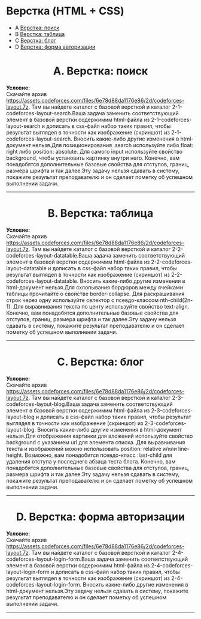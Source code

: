 # Верстка (HTML + CSS)

+ A [Верстка: поиск](#A)
+ B [Верстка: таблица](#B)
+ C [Верстка: блог](#C)
+ D [Верстка: форма авторизации](#D)
  
<a name="A"></a>
<h1 align="center">A. Верстка: поиск</h1>

__Условие:__  
Скачайте архив https://assets.codeforces.com/files/6e78d88da1176e86/2d/codeforces-layout.7z. Там вы найдете каталог с базовой версткой и каталог 2-1-codeforces-layout-search.Ваша задача заменить соответствующий элемент в базовой верстки содержимим html-файла из 2-1-codeforces-layout-search и дописать в css-файл набор таких правил, чтобы результат выглядел в точности как изображение (скриншот) из 2-1-codeforces-layout-search. Вносить какие-либо другие изменения в html-документ нельзя.Для позиционирования .search используйте либо float: right либо position: absolute. Для самого input используйте свойство background, чтобы установить картинку внутри него. Конечно, вам понадобятся дополнительные базовые свойства для отступов, границ, размера шрифта и так далее.Эту задачу нельзя сдавать в систему, покажите результат преподавателю и он сделает пометку об успешном выполнении задачи.

***

<a name="B"></a>
<h1 align="center">B. Верстка: таблица</h1>

__Условие:__  
Скачайте архив https://assets.codeforces.com/files/6e78d88da1176e86/2d/codeforces-layout.7z. Там вы найдете каталог с базовой версткой и каталог 2-2-codeforces-layout-datatable.Ваша задача заменить соответствующий элемент в базовой верстки содержимим html-файла из 2-2-codeforces-layout-datatable и дописать в css-файл набор таких правил, чтобы результат выглядел в точности как изображение (скриншот) из 2-2-codeforces-layout-datatable. Вносить какие-либо другие изменения в html-документ нельзя.Для схлопывания бордюров между ячейками таблицы прочитайте о свойстве border-collapse. Для раскрашивания строк через одну используйте селектор с псевдо-классом nth-child(2n-1). Для выравнивания текста по центу используйте свойство text-align. Конечно, вам понадобятся дополнительные базовые свойства для отступов, границ, размера шрифта и так далее.Эту задачу нельзя сдавать в систему, покажите результат преподавателю и он сделает пометку об успешном выполнении задачи.

***

<a name="C"></a>
<h1 align="center">C. Верстка: блог</h1>

__Условие:__  
Скачайте архив https://assets.codeforces.com/files/6e78d88da1176e86/2d/codeforces-layout.7z. Там вы найдете каталог с базовой версткой и каталог 2-3-codeforces-layout-blog.Ваша задача заменить соответствующий элемент в базовой верстки содержимим html-файла из 2-3-codeforces-layout-blog и дописать в css-файл набор таких правил, чтобы результат выглядел в точности как изображение (скриншот) из 2-3-codeforces-layout-blog. Вносить какие-либо другие изменения в html-документ нельзя.Для отображения картинки для вложений используйте свойство background с указанием url для элемента списка. Для выравнивания текста и изображений можно использовать position: relative и/или line-height. Возможно, вам понадобится псевдо-класс :last-child для удаления отступа у последнего абзаца теста блога. Конечно, вам понадобятся дополнительные базовые свойства для отступов, границ, размера шрифта и так далее.Эту задачу нельзя сдавать в систему, покажите результат преподавателю и он сделает пометку об успешном выполнении задачи.

***

<a name="D"></a>
<h1 align="center">D. Верстка: форма авторизации</h1>

__Условие:__  
Скачайте архив https://assets.codeforces.com/files/6e78d88da1176e86/2d/codeforces-layout.7z. Там вы найдете каталог с базовой версткой и каталог 2-4-codeforces-layout-login-form.Ваша задача заменить соответствующий элемент в базовой верстки содержимим html-файла из 2-4-codeforces-layout-login-form и дописать в css-файл набор таких правил, чтобы результат выглядел в точности как изображение (скриншот) из 2-4-codeforces-layout-login-form. Вносить какие-либо другие изменения в html-документ нельзя.Эту задачу нельзя сдавать в систему, покажите результат преподавателю и он сделает пометку об успешном выполнении задачи.

***